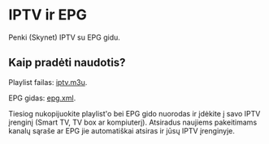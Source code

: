 # IPTV ir EPG
Penki (Skynet) IPTV su EPG gidu.

## Kaip pradėti naudotis?
Playlist failas: [iptv.m3u](https://raw.githubusercontent.com/augustas2/iptv/master/iptv.m3u).

EPG gidas: [epg.xml](https://raw.githubusercontent.com/augustas2/iptv/master/epg.xml).

Tiesiog nukopijuokite playlist'o bei EPG gido nuorodas ir įdėkite į savo IPTV įrenginį (Smart TV, TV box ar kompiuterį). Atsiradus naujiems pakeitimams kanalų sąraše ar EPG jie automatiškai atsiras ir jūsų IPTV įrenginyje.
